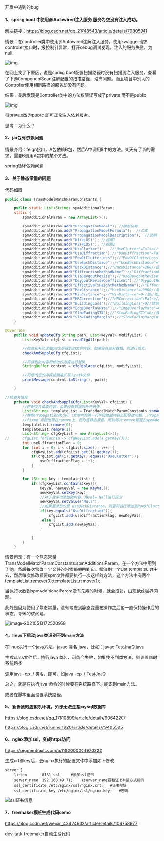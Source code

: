 开发中遇到的bug

#### 1、spring boot 中使用@Autowired注入服务 服务为空没有注入成功。

解决链接：https://blog.csdn.net/qq_21748543/article/details/79805941

情景：在controller类中使用@Autowired注解注入服务，使用swagger请求controller接口时，报控制针异常，打开debug调试发现，注入的服务失败，为null.

![img](https://img-blog.csdn.net/20180403170350286)

在网上找了下原因，说是spring boot配置扫描路径时没有扫描到注入服务，查看了下@ComponentScan注解配置的扫描路径，没有问题。而且项目中别人的Controller使用相同路径的服务却没有问题。

结果：最后发现是Controller类中的方法权限误写成了private  而不是public 

![img](https://img-blog.csdn.net/20180403171048467)

将private改为public  即可正常注入依赖服务。

思考：为什么？



#### 2、jar包有依赖问题

情景介绍：feign接口，A包依赖B包，然后A中调用B中的方法。某天有了新的需求，需要B调用A包中的某个方法。

spring循环依赖问题



#### 3、关于静态常量的问题

代码如图

```java
public class TransModelMatchParamConstants {
   
    public static List<String> spmAdditionalParam;
    static {
    	spmAdditionalParam = new ArrayList<>();

    	spmAdditionalParam.add("PropagationModel"); //模型名称
    	spmAdditionalParam.add("PropagationModelFormula");	//公式
		spmAdditionalParam.add("PropagationModelDescription");	//说明
		spmAdditionalParam.add("K1(NLOS)");	//视距1
		spmAdditionalParam.add("K2(NLOS)");	//视距2
		spmAdditionalParam.add("UseClutter");	//"UseClutter"=False//是否使用地物选项1
		spmAdditionalParam.add("UseDiffraction");//"UseDiffraction"=False//是否使用衍射选项3
		spmAdditionalParam.add("PowOfClutterLoss");//"PowOfClutterLoss"=1//地物损耗权重设置1
		spmAdditionalParam.add("UseBackDistance");//"UseBackDistance"=True//是否使用回溯距离2
		spmAdditionalParam.add("BackDistance");//"BackDistance"=200//回溯距离2
		spmAdditionalParam.add("DiffractionMethodName");//"DiffractionMethodName"=1//衍射损耗计算方法3
		spmAdditionalParam.add("UseDeygoutRevise");//"UseDeygoutRevise"=False//是否使用戴高特修正项
		spmAdditionalParam.add("DeygoutReviseCoefficient");//"DeygoutReviseCoefficient"=0//戴高特修正系数
		spmAdditionalParam.add("EffectiveTxHeightMethodName");//"EffectiveTxHeightMethodName"=1//发射天线高度计算方法
		spmAdditionalParam.add("MaxDistance");//"MaxDistance"=10000//最大距离（m）
		spmAdditionalParam.add("MinDistance");//"MinDistance"=0//最小距离（m）
		spmAdditionalParam.add("HRCorrection");//"HRCorrection"=False//是否使用山区地形校正
		spmAdditionalParam.add("BuildingLoss");//"BuildingLoss"=0//建筑物穿透损耗
		spmAdditionalParam.add("EdgeOverlayRate");//"EdgeOverlayRate"=0.85//边缘覆盖率
		spmAdditionalParam.add("SlowFadingSTD");//"SlowFadingSTD"=8//慢衰落标准差（dB）
		spmAdditionalParam.add("SlowFadingMargin");//"SlowFadingMargin"=8.29//慢衰落余量（dB）
	}
```

```java
@Override
    public void updateCfg(String path, List<KeyVal> modifyList) {
        List<KeyVal> cfgList = readCfgAll(path);

        //检查和补充读取path后得到的文件内容，如果没有部分数据，则进行填充。
        checkAndSuppleCfg(cfgList);

        //将读取的内容和修改的内容进行替换
        StringBuffer content = cfgReplace(cfgList, modifyList);

        //将修改后的内容按照格式写入path文件
        printMessage(content.toString(), path);

    }
```

```java
//检查并填充
	private void checkAndSuppleCfg(List<KeyVal> cfgList) {
    	//匹配文件读取内容，如果没有数据则补充进去
		List<String> templateList = TransModelMatchParamConstants.spmAdditionalParam;
		//移除PropagationModel（文本中的第一行字段隐藏内容匹配导致问题）,PropagationModel、PropagationModelFormula不让修改
        //fixme 问题出现在remove上，因为是静态常量，所以每次remove都是去spmAdditionalParam删除，导致每次这个方法执行一次，spmAdditionalParam的数量就会减少2，执行次数多了，spmAdditionalParam就会没有元素，等下次在执行的时候就会报错，数组越界。
		templateList.remove(0);
		templateList.remove(1);
		List<String> cfgKeyList = new ArrayList<>();
//		cfgList.forEach(a -> cfgKeyList.add(a.getKey()));
		int useDiffractionFlag = 0;
		for (int i = 0; i < cfgList.size(); i++) {
			cfgKeyList.add(cfgList.get(i).getKey());
			if(cfgList.get(i).getKey().equals("UseClutter")){
				useDiffractionFlag = i+1;
			}
		}

		for (String key : templateList) {
			if(!cfgKeyList.contains(key)){
				KeyVal newKeyVal = new KeyVal();
				newKeyVal.setKey(key);
				//对于我手动添加的内容，用val= Null进行区分
				newKeyVal.setValue("Null");
				//如果要添加的是 useBackDistance，则要将该行添加到PowOfClutterLoss后一位
				if(key.equals("UseDiffraction")){
					cfgList.add(useDiffractionFlag, newKeyVal);
				}else {
					cfgList.add(newKeyVal);
				}

			}
		}
	}
```



 情景再现：有一个静态常量TransModelMatchParamConstants.spmAdditionalParam，在一个方法中用到了他，然后每次修改一个文件的时候都会用到它。赋值到一个List<String> templateList中去，然后每次修改都要spm文件都要执行一次这样的方法，这个方法中有两个templateList.remove(0);templateList.remove(1);

当执行次数到spmAdditionalParam没有元素的时候，就会报错，出现数组越界问题。

此处是因为使用了静态常量，没有考虑到静态变量被操作之后他一直保持操作后的状态，导致的该问题。

![image-20210513172520958](C:\Users\刘咸鱼\AppData\Roaming\Typora\typora-user-images\image-20210513172520958.png)



#### 4、linux下启动java类识别不到main方法

在linux执行一个java方法，javac  类名.java，比如：javac TestJnaQ.java

生成class文件后，执行java 类名，可能会失败，如果找不到类方法，则设置临时系统路径

调用java -cp ./ 类名，即可，如java -cp ./ TestJnaQ

总之，就是在执行java 命令的时候要在系统路径下才能识别main方法。

或者在脚本里面设置系统路径。



#### 5、新安装的虚拟机环境，外部无法连接mysql数据库

https://blog.csdn.net/qq_17810899/article/details/90642207

https://blog.csdn.net/runner1920/article/details/79495595



#### 6、nginx添加ssl，变成https访问

https://segmentfault.com/a/1190000004976222

生成crt和key后，去nginx执行的配置文件中添加如下修改

```shell
server {
    listen       8181 ssl;	  #添加ssl证书
    server_name  192.168.89.71;	   #server_name要和证书申请方式相同
    ssl_certificate /etc/nginx/ssl/nginx.crt;	#证书地址
    ssl_certificate_key /etc/nginx/ssl/nginx.key;	#密码
```

![ssl证书信息](C:\Users\刘咸鱼\Desktop\gitHub-local\JavaKeyPoint\git-picture\ssl证书信息.jpg)

#### 7、freemaker模板生成代码demo

https://blog.csdn.net/weixin_43424932/article/details/104253977

dev-task freemaker自动生成代码